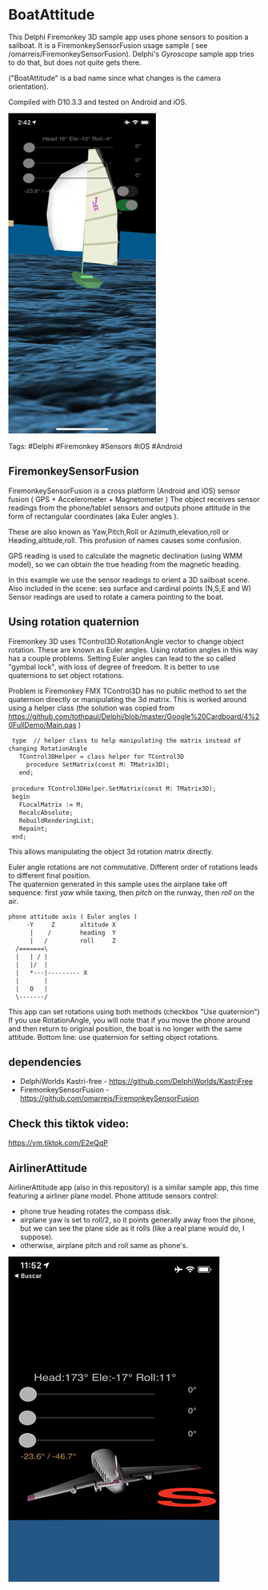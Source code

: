 # BoatAttitude
This Delphi Firemonkey 3D sample app uses phone sensors to position a sailboat. 
It is a FiremonkeySensorFusion usage sample ( see /omarreis/FiremonkeySensorFusion).
Delphi's *Gyroscope* sample app tries to do that, but does not quite gets there. 

("BoatAttitude" is a bad name since what changes is the camera orientation).

Compiled with D10.3.3 and tested on Android and iOS.

![app screenshot](BoatAttitudeShot.PNG)

Tags: #Delphi #Firemonkey #Sensors #iOS #Android

## FiremonkeySensorFusion

FiremonkeySensorFusion is a cross platform (Android and iOS) sensor fusion ( GPS + Accelerometer + Magnetometer )
The object receives sensor readings from the phone/tablet sensors and outputs phone attitude  in the form
of rectangular coordinates (aka Euler angles ).

These are also known as Yaw,Pitch,Roll or Azimuth,elevation,roll or Heading,altitude,roll.
This profusion of names causes some confusion.

GPS reading is used to calculate the magnetic declination (using WMM model), 
so we can obtain the true heading from the magnetic heading.

In this example we use the sensor readings to orient a 3D sailboat scene. 
Also included in the scene: sea surface and cardinal points (N,S,E and W)
Sensor readings are used to rotate a camera pointing to the boat.

## Using rotation quaternion
Firemonkey 3D uses TControl3D.RotationAngle vector to change object rotation. 
These are known as Euler angles. Using rotation angles in this way has a couple problems.
Setting Euler angles can lead to the so called "gymbal lock", with loss of degree of freedom.
It is better to use quaternions to set object rotations.

Problem is Firemonkey FMX TControl3D has no public method to set the quaternion directly
or manipulating the 3d matrix.  This is worked around using a helper class
(the solution was copied from https://github.com/tothpaul/Delphi/blob/master/Google%20Cardboard/4%20FullDemo/Main.pas )

     type  // helper class to help manipulating the matrix instead of changing RotationAngle
       TControl3DHelper = class helper for TControl3D
         procedure SetMatrix(const M: TMatrix3D);
       end;

     procedure TControl3DHelper.SetMatrix(const M: TMatrix3D);
     begin
       FLocalMatrix := M;
       RecalcAbsolute;
       RebuildRenderingList;
       Repaint;
     end;

This allows manipulating the object 3d rotation matrix directly.

Euler angle rotations are not commutative. Different order of rotations leads to different final position.  
The quaternion generated in this sample uses the airplane take off sequence: first *yaw* while taxing,
then *pitch* on the runway, then *roll* on the air.

    phone attitude axis ( Euler angles )
         -Y     Z       altitude X 
          |    /        heading  Y 
          |   /         roll     Z 
      /=======\
      |   | / |
      |   |/  |
      |   *---|--------- X
      |       |
      |   O   |
      \-------/

This app can set rotations using both methods (checkbox "Use quaternion")
If you use RotationAngle, you will note that if you move the phone around
and then return to original position, the boat is no longer with the same attitude. 
Bottom line: use quaternion for setting object rotations.

## dependencies

* DelphiWorlds Kastri-free - https://github.com/DelphiWorlds/KastriFree
* FiremonkeySensorFusion - https://github.com/omarreis/FiremonkeySensorFusion 

## Check this tiktok video:

https://vm.tiktok.com/E2eQqP

## AirlinerAttitude
AirlinerAttitude app (also in  this repository) is a similar sample app, this time featuring a airliner plane model.
Phone attitude sensors control:
* phone true heading rotates the compass disk.  
* airplane yaw is set to roll/2, so it points generally away from the phone, but we can see the plane side as it rolls (like a real plane would do, I suppose).
* otherwise, airplane pitch and roll same as phone's.

![app screenshot](AirlinerAttitudeShot.PNG)

